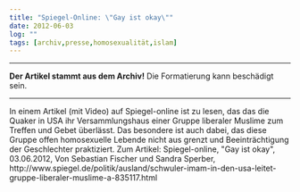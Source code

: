 ```yaml
---
title: "Spiegel-Online: \"Gay ist okay\""
date: 2012-06-03
log: ""
tags: [archiv,presse,homosexualität,islam]
---
```

<hr><b>Der Artikel stammt aus dem Archiv!</b> Die Formatierung kann beschädigt sein.<hr>
<p>In einem Artikel (mit Video) auf Spiegel-online ist zu lesen, das das die Quaker in USA ihr Versammlungshaus einer Gruppe liberaler Muslime zum Treffen und Gebet überlässt. Das besondere ist auch dabei, das diese Gruppe offen homosexuelle Lebende  nicht aus grenzt und Beeinträchtigung der Geschlechter praktiziert. Zum Artikel: Spiegel-online, "Gay ist okay", 03.06.2012, Von Sebastian Fischer und Sandra Sperber, http://www.spiegel.de/politik/ausland/schwuler-imam-in-den-usa-leitet-gruppe-liberaler-muslime-a-835117.html </p>
